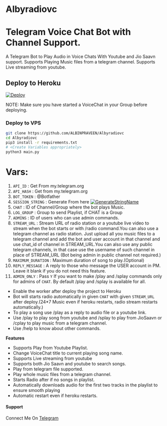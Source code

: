 # Albyradiovc
# Telegram Voice Chat Bot with Channel Support.

A Telegram Bot to Play Audio in Voice Chats With Youtube and Jio Saavn support.
Supports Playing Music files from a telegram channel.
Supports Live streaming from youtube.



## Deploy to Heroku

[![Deploy](https://www.herokucdn.com/deploy/button.svg)](https://heroku.com/deploy?template=https://github.com/ALBINPRAVEEN/Albyradiovc)

NOTE: Make sure you have started a VoiceChat in your Group before deploying.
### Deploy to VPS

```sh
git clone https://github.com/ALBINPRAVEEN/Albyradiovc
cd Albyradiovc
pip3 install -r requirements.txt
# <Create Variables appropriately>
python3 main.py
```

# Vars:
1. `API_ID` : Get From my.telegram.org
2. `API_HASH` : Get from my.telegram.org
3. `BOT_TOKEN` : @Botfather
4. `SESSION_STRING` : Generate From here [![GenerateStringName](https://img.shields.io/badge/repl.it-generateStringName-yellowgreen)](https://replit.com/@ALBINPRAVEEN1/getStringName)
5. `CHAT` : ID of Channel/Group where the bot plays Music.
6. `LOG_GROUP` : Group to send Playlist, if CHAT is a Group
7. `ADMINS` : ID of users who can use admin commands.
8. `STREAM_URL` : Stream URL of radio station or a youtube live video to stream when the bot starts or with /radio command.You can also use a telegram channel as radio station. Just upload all you music files to a telegram channel and add the bot and user account in that channel and use chat_id of channel in STREAM_URL.You can also use any public telegram channels, in that case use the username of such channel in place of STREAM_URL (Bot being admin in public channel not required.)
9. `MAXIMUM_DURATION` : Maximum duration of song to play.(Optional)
10. `REPLY_MESSAGE` : A reply to those who message the USER account in PM. Leave it blank if you do not need this feature. 
11. `ADMIN_ONLY` : Pass `Y` If you want to make /play and /splay commands only for admins of `CHAT`. By default /play and /splay is available for all.

- Enable the worker after deploy the project to Heroku
- Bot will starts radio automatically in given `CHAT` with given `STREAM_URL` after deploy.(24*7 Music even if heroku restarts, radio stream restarts automatically.)  
- To play a song use /play as a reply to audio file or a youtube link.
- Use /play <song name> to play song from youtube and /splay <song name> to play from JioSaavn or /cplay <channel username or channel id> to play music from a telegram channel.
- Use /help to know about other commands.

**Features**

- Supports Play from Youtube Playlist.
- Change VoiceChat title to current playing song name.
- Supports Live streaming from youtube
- Supports both Jio Saavn and youtube to search songs.
- Play from telegram file supported.
- Play whole music files from a telegram channel.
- Starts Radio after if no songs in playlist.
- Automatically downloads audio for the first two tracks in the playlist to ensure smooth playing
- Automatic restart even if heroku restarts.

#### Support

Connect Me On [Telegram](https://telegram.dog/i_am_albin_praveen)
